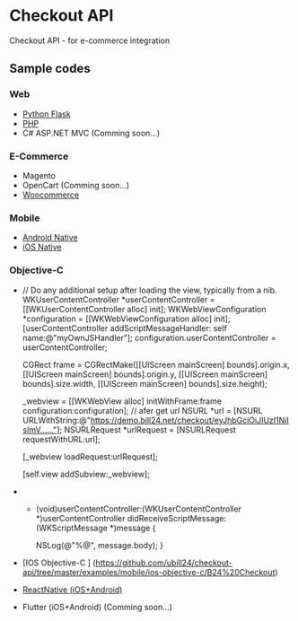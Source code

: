 # Checkout API
Checkout API - for e-commerce integration

## Sample codes
### Web
* [Python Flask](https://github.com/ubill24/checkout-api/tree/master/examples/web/flask)
* [PHP](https://github.com/ubill24/checkout-api/tree/master/examples/web/php)
* C# ASP.NET MVC (Comming soon...)

### E-Commerce
* Magento
* OpenCart (Comming soon...)
* [Woocommerce](https://github.com/ubill24/checkout-api/tree/master/examples/web/woocommerce-bill24-payment-gateway)

### Mobile
* [Android Native](https://github.com/ubill24/checkout-api/tree/master/examples/mobile/android)
* [iOS Native ](https://github.com/ubill24/checkout-api/tree/master/examples/mobile/ios)
### Objective-C
*  // Do any additional setup after loading the view, typically from a nib.
    WKUserContentController *userContentController = [[WKUserContentController alloc] init];
    WKWebViewConfiguration *configuration = [[WKWebViewConfiguration alloc] init];
    [userContentController addScriptMessageHandler: self name:@"myOwnJSHandler"];
    configuration.userContentController = userContentController;
    
    CGRect frame = CGRectMake([[UIScreen mainScreen] bounds].origin.x, [[UIScreen mainScreen] bounds].origin.y, [[UIScreen mainScreen] bounds].size.width, [[UIScreen mainScreen] bounds].size.height);
    
    _webview = [[WKWebView alloc] initWithFrame:frame configuration:configuration];
    // afer get url
    NSURL *url = [NSURL URLWithString:@"https://demo.bill24.net/checkout/eyJhbGciOiJIUzI1NiIsImV......"];
    NSURLRequest *urlRequest = [NSURLRequest requestWithURL:url];
    
    [_webview loadRequest:urlRequest];
    
    [self.view addSubview:_webview];
    
* - (void)userContentController:(WKUserContentController *)userContentController didReceiveScriptMessage:(WKScriptMessage *)message {
    
    NSLog(@"%@", message.body);
}
* [IOS Objective-C ] (https://github.com/ubill24/checkout-api/tree/master/examples/mobile/ios-objective-c/B24%20Checkout)
* [ReactNative (iOS+Android)](https://github.com/ubill24/checkout-api/tree/master/examples/mobile/react)
* Flutter (iOS+Android) (Comming soon...)
